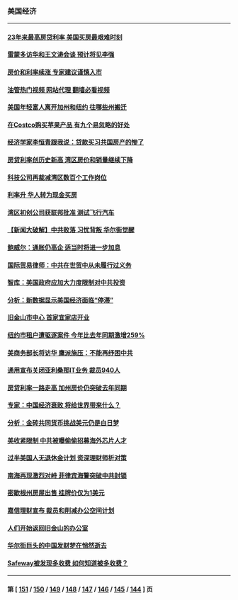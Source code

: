 ### 美国经济
---
#### [23年来最高房贷利率 美国买房最艰难时刻](../../pages/ncid1078158/n14062415.md?08290045) 
#### [雷蒙多访华和王文涛会谈 预计将见李强](../../pages/ncid1078158/n14062337.md?08290045) 
#### [房价和利率续涨 专家建议谨慎入市](../../pages/ncid1078158/n14062290.md?08290045) 
#### [油管热门视频 网站代理 翻墙必看视频](http://138.2.39.72:81/youtube.html?epic-marker?08290045)
#### [美国年轻富人离开加州和纽约 往哪些州搬迁](../../pages/ncid1078158/n14062103.md?08290045) 
#### [在Costco购买苹果产品 有九个易忽略的好处](../../pages/ncid1078158/n14059739.md?08290045) 
#### [经济学家李恒青跟我说：贷款买习共国房产的惨了](../../pages/ncid1078158/n14061738.md?08290045) 
#### [房贷利率创历史新高 湾区房价和销量继续下降](../../pages/ncid1078158/n14061735.md?08290045) 
#### [科技公司再裁减湾区数百个工作岗位](../../pages/ncid1078158/n14061729.md?08290045) 
#### [利率升 华人转为现金买房](../../pages/ncid1078158/n14061482.md?08290045) 
#### [湾区初创公司获联邦批准 测试飞行汽车](../../pages/ncid1078158/n14061474.md?08290045) 
#### [【新闻大破解】中共败落 习忧背叛 华尔街觉醒](../../pages/ncid1078158/n14061272.md?08290045) 
#### [鲍威尔：通胀仍高企 适当时将进一步加息](../../pages/ncid1078158/n14061263.md?08290045) 
#### [国际贸易律师：中共在世贸中从未履行过义务](../../pages/ncid1078158/n14060603.md?08290045) 
#### [智库：美国政府应加大力度限制对中共投资](../../pages/ncid1078158/n14057588.md?08290045) 
#### [分析：新数据显示美国经济面临“停滞”](../../pages/ncid1078158/n14061104.md?08290045) 
#### [旧金山市中心 首家宜家店开业](../../pages/ncid1078158/n14060983.md?08290045) 
#### [纽约市租户遭驱逐案件 今年比去年同期激增259%](../../pages/ncid1078158/n14060851.md?08290045) 
#### [美商务部长将访华 鹰派施压：不能再纾困中共](../../pages/ncid1078158/n14060716.md?08290045) 
#### [通用宣布关闭亚利桑那IT业务 裁员940人](../../pages/ncid1078158/n14060697.md?08290045) 
#### [房贷利率一路走高 加州房价仍突破去年同期](../../pages/ncid1078158/n14060630.md?08290045) 
#### [专家：中国经济衰败 将给世界带来什么？](../../pages/ncid1078158/n14059746.md?08290045) 
#### [分析：金砖共同货币挑战美元仍是白日梦](../../pages/ncid1078158/n14060563.md?08290045) 
#### [美收紧限制 中共被曝偷偷招募海外芯片人才](../../pages/ncid1078158/n14060258.md?08290045) 
#### [过半美国人无退休金计划 资深理财师析对策](../../pages/ncid1078158/n14060069.md?08290045) 
#### [南海再现激烈对峙 菲律宾海警突破中共封锁](../../pages/ncid1078158/n14059541.md?08290045) 
#### [密歇根州房屋出售 挂牌价仅为1美元](../../pages/ncid1078158/n14059434.md?08290045) 
#### [嘉信理财宣布 裁员和削减办公空间计划](../../pages/ncid1078158/n14059432.md?08290045) 
#### [人们开始返回旧金山的办公室](../../pages/ncid1078158/n14059419.md?08290045) 
#### [华尔街巨头的中国发财梦在悄然逝去](../../pages/ncid1078158/n14059247.md?08290045) 
#### [Safeway被发现多收费 如何知道被多收费？](../../pages/ncid1078158/n14059404.md?08290045) 

---
#### 第 [ [151](./151.md?08290045) / [150](./150.md?08290045) / [149](./149.md?08290045) / [148](./148.md?08290045) / [147](./147.md?08290045) / [146](./146.md?08290045) / [145](./145.md?08290045) / [144](./144.md?08290045) ] 页
